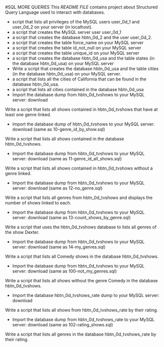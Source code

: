 #SQL MORE QUERIES
This *README FILE* contains project about Structured Query Language used to interact with databases.
- script that lists all privileges of the MySQL users user_0d_1 and user_0d_2 on your server (in localhost).
- a script that creates the MySQL server user user_0d_1
- a script that creates the database hbtn_0d_2 and the user user_0d_2.
- a script that creates the table force_name on your MySQL server
- a script that creates the table id_not_null on your MySQL server
- a script that creates the table unique_id on your MySQL server
- a script that creates the database hbtn_0d_usa and the table states (in the database hbtn_0d_usa) on your MySQL server
- Write a script that creates the database hbtn_0d_usa and the table cities (in the database hbtn_0d_usa) on your MySQL server.
- a script that lists all the cities of California that can be found in the database hbtn_0d_usa.
- a script that lists all cities contained in the database hbtn_0d_usa
- Import the database dump from hbtn_0d_tvshows to your MySQL server: download

Write a script that lists all shows contained in hbtn_0d_tvshows that have at least one genre linked.

- Import the database dump of hbtn_0d_tvshows to your MySQL server: download (same as 10-genre_id_by_show.sql)

Write a script that lists all shows contained in the database hbtn_0d_tvshows.

- Import the database dump from hbtn_0d_tvshows to your MySQL server: download (same as 11-genre_id_all_shows.sql)

Write a script that lists all shows contained in hbtn_0d_tvshows without a genre linked.

- Import the database dump from hbtn_0d_tvshows to your MySQL server: download (same as 12-no_genre.sql)

Write a script that lists all genres from hbtn_0d_tvshows and displays the number of shows linked to each.

- Import the database dump from hbtn_0d_tvshows to your MySQL server: download (same as 13-count_shows_by_genre.sql)

Write a script that uses the hbtn_0d_tvshows database to lists all genres of the show Dexter.

- Import the database dump from hbtn_0d_tvshows to your MySQL server: download (same as 14-my_genres.sql)

Write a script that lists all Comedy shows in the database hbtn_0d_tvshows.

-  Import the database dump from hbtn_0d_tvshows to your MySQL server: download (same as 100-not_my_genres.sql)

Write a script that lists all shows without the genre Comedy in the database hbtn_0d_tvshows.

- Import the database hbtn_0d_tvshows_rate dump to your MySQL server: download

Write a script that lists all shows from hbtn_0d_tvshows_rate by their rating.

- Import the database dump from hbtn_0d_tvshows_rate to your MySQL server: download (same as 102-rating_shows.sql)

Write a script that lists all genres in the database hbtn_0d_tvshows_rate by their rating.


